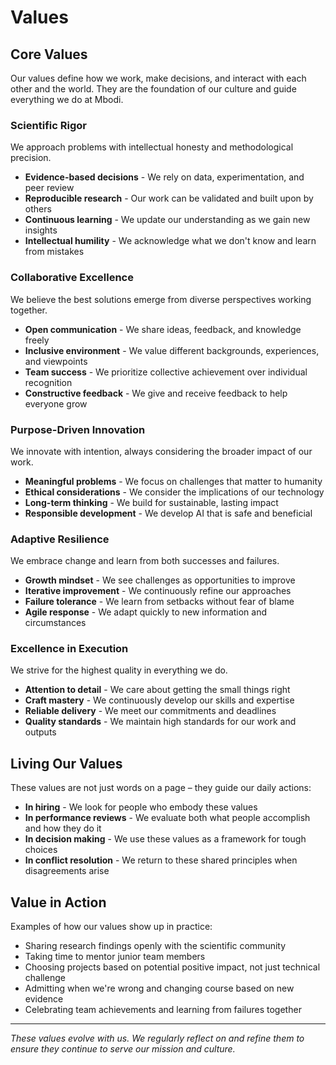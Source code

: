 # Values

## Core Values

Our values define how we work, make decisions, and interact with each other and the world. They are the foundation of our culture and guide everything we do at Mbodi.

### Scientific Rigor

We approach problems with intellectual honesty and methodological precision.

- **Evidence-based decisions** - We rely on data, experimentation, and peer review
- **Reproducible research** - Our work can be validated and built upon by others
- **Continuous learning** - We update our understanding as we gain new insights
- **Intellectual humility** - We acknowledge what we don't know and learn from mistakes

### Collaborative Excellence

We believe the best solutions emerge from diverse perspectives working together.

- **Open communication** - We share ideas, feedback, and knowledge freely
- **Inclusive environment** - We value different backgrounds, experiences, and viewpoints
- **Team success** - We prioritize collective achievement over individual recognition
- **Constructive feedback** - We give and receive feedback to help everyone grow

### Purpose-Driven Innovation

We innovate with intention, always considering the broader impact of our work.

- **Meaningful problems** - We focus on challenges that matter to humanity
- **Ethical considerations** - We consider the implications of our technology
- **Long-term thinking** - We build for sustainable, lasting impact
- **Responsible development** - We develop AI that is safe and beneficial

### Adaptive Resilience

We embrace change and learn from both successes and failures.

- **Growth mindset** - We see challenges as opportunities to improve
- **Iterative improvement** - We continuously refine our approaches
- **Failure tolerance** - We learn from setbacks without fear of blame
- **Agile response** - We adapt quickly to new information and circumstances

### Excellence in Execution

We strive for the highest quality in everything we do.

- **Attention to detail** - We care about getting the small things right
- **Craft mastery** - We continuously develop our skills and expertise
- **Reliable delivery** - We meet our commitments and deadlines
- **Quality standards** - We maintain high standards for our work and outputs

## Living Our Values

These values are not just words on a page – they guide our daily actions:

- **In hiring** - We look for people who embody these values
- **In performance reviews** - We evaluate both what people accomplish and how they do it
- **In decision making** - We use these values as a framework for tough choices
- **In conflict resolution** - We return to these shared principles when disagreements arise

## Value in Action

Examples of how our values show up in practice:

- Sharing research findings openly with the scientific community
- Taking time to mentor junior team members
- Choosing projects based on potential positive impact, not just technical challenge
- Admitting when we're wrong and changing course based on new evidence
- Celebrating team achievements and learning from failures together

---

*These values evolve with us. We regularly reflect on and refine them to ensure they continue to serve our mission and culture.*
